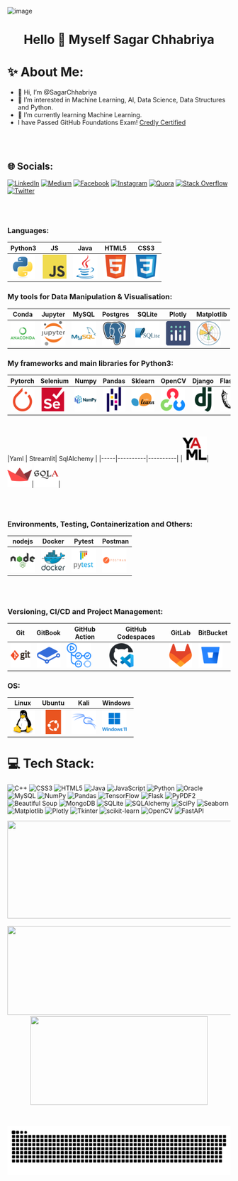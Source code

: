 ![image](https://github.com/user-attachments/assets/2af29d74-629a-45c2-9f8b-bb3551138679)

<h1 align="center">Hello 👋 Myself Sagar Chhabriya<h1/>
  
# ✨ About Me: 
- 👋 Hi, I’m @SagarChhabriya
- 👀 I’m interested in Machine Learning, AI, Data Science, Data Structures and Python.
- 🌱 I’m currently learning Machine Learning.
-    I have Passed GitHub Foundations Exam! [Credly Certified](https://www.credly.com/badges/ad76b653-1048-4090-bcf6-605bf97148ad/print)

<!-- - 💞️ I’m looking to collaborate on ...
<!-- - 📫 How to reach me ... -->
<!-- -😄 Pronouns: He/Him -->
<!-- - ⚡ Fun fact: ___ -->

<br></br>

## 🌐 Socials:

[![LinkedIn](https://img.shields.io/badge/LinkedIn-%230077B5.svg?logo=linkedin&logoColor=white)](https://www.linkedin.com/in/sagar-chhabriya/)
[![Medium](https://img.shields.io/badge/Medium-12100E?logo=medium&logoColor=white)](https://medium.com/@sagarchhabriya33)
[![Facebook](https://img.shields.io/badge/Facebook-%231877F2.svg?logo=Facebook&logoColor=white)](https://web.facebook.com/sagar.chhabriya.71)
[![Instagram](https://img.shields.io/badge/Instagram-%23E4405F.svg?logo=Instagram&logoColor=white)](https://www.instagram.com/sagar.chhabriya7327/)
[![Quora](https://img.shields.io/badge/Quora-%23B92B27.svg?logo=Quora&logoColor=white)](https://www.quora.com/profile/Sagar-Chhabriya-5)
[![Stack Overflow](https://img.shields.io/badge/-Stackoverflow-FE7A16?logo=stack-overflow&logoColor=white)](https://stackoverflow.com/users/26491667/sagar-chhabriya)
[![Twitter](https://img.shields.io/badge/Twitter-%231DA1F2.svg?logo=Twitter&logoColor=white)](https://twitter.com/SagarChhabriya)

<br></br>

### Languages:

| Python3                                                                                    | JS                                                                                                    | Java                                                                                | HTML5                                                                                  | CSS3                                                                                |
| ------------------------------------------------------------------------------------------ | ----------------------------------------------------------------------------------------------------- | ----------------------------------------------------------------------------------- | -------------------------------------------------------------------------------------- | ----------------------------------------------------------------------------------- |
| <img src="icons\python-original.svg" title="Python"  alt="Python" width="55" height="55"/> | <img src="icons\javascript-original.svg" title="JavaScript" alt="JavaScript" width="55" height="55"/> | <img src="icons\java-original.svg" title="Java" alt="Java" width="55" height="55"/> | <img src="icons\html5-original.svg" title="HTML5" alt="HTML5" width="55" height="55"/> | <img src="icons\css3-original.svg" title="CSS3" alt="CSS3" width="55" height="55"/> |

### My tools for Data Manipulation & Visualisation:

| Conda                                                                                                 | Jupyter                                                                                               | MySQL                                                                                           | Postgres                                                                              | SQLite                                                                                             | Plotly                                                                                   | Matplotlib                                                                                   |
| ----------------------------------------------------------------------------------------------------- | ----------------------------------------------------------------------------------------------------- | ----------------------------------------------------------------------------------------------- | ------------------------------------------------------------------------------------- | -------------------------------------------------------------------------------------------------- | ---------------------------------------------------------------------------------------- | -------------------------------------------------------------------------------------------- |
| <img src="icons/anaconda-original-wordmark.svg" title="Anaconda" alt="Conda" width="55" height="55"/> | <img src="icons/jupyter-original-wordmark.svg" title="Jupiter" alt="Jupiter" width="55" height="55"/> | <img src="icons/mysql-original-wordmark.svg" title="MySQL" alt="MySQL" width="55" height="55"/> | <img src="icons/postgresql-original.svg" title="pg" alt="pg" width="55" height="55"/> | <img src="icons/sqlite-original-wordmark.svg" title="SQLite" alt="SQLite" width="55" height="55"/> | <img src="icons/plotly-original.svg" title="plotly" alt="pltly" width="55" height="55"/> | <img src="icons/matplotlib-original.svg" title="plotly" alt="pltly" width="55" height="55"/> |

### My frameworks and main libraries for Python3:

| Pytorch                                                                                       | Selenium                                                                                         | Numpy                                                                                           | Pandas                                                                                    | Sklearn                                                                                          | OpenCV                                                                              | Django                                                                                 | Flask                                                                                  | JSON                                                                                | Mongoose                                                                                        |
| --------------------------------------------------------------------------------------------- | ------------------------------------------------------------------------------------------------ | ----------------------------------------------------------------------------------------------- | ----------------------------------------------------------------------------------------- | ------------------------------------------------------------------------------------------------ | ----------------------------------------------------------------------------------- | -------------------------------------------------------------------------------------- | -------------------------------------------------------------------------------------- | ----------------------------------------------------------------------------------- | ----------------------------------------------------------------------------------------------- |
| <img src="icons/pytorch-original.svg" title="Pytorch"  alt="Pytorch" width="55" height="55"/> | <img src="icons/selenium-original.svg" title="Selenium"  alt="Selenium" width="55" height="55"/> | <img src="icons/numpy-original-wordmark.svg" title="Numpy" alt="Numpy" width="55" height="55"/> | <img src="icons/pandas-original.svg" title="Pandas" alt="Pandas" width="55" height="55"/> | <img src="icons/scikitlearn-original.svg" title="sklearn" alt="sklearn" width="55" height="55"/> | <img src="icons/opencv-original.svg" title="mpl" alt="mpl" width="55" height="55"/> | <img src="icons/django-plain.svg" title="django" alt="django" width="55" height="55"/> | <img src="icons/flask-original.svg" title="flask" alt="flask" width="55" height="55"/> | <img src="icons/json-original.svg" title="json" alt="json" width="55" height="55"/> | <img src="icons/mongoose-original.svg" title="mongoose" alt="mongoose" width="55" height="55"/> |

<br><br>
|Yaml | Streamlit| SqlAlchemy |
|-----|----------|----------|
|<img src="icons/yaml-original.svg" title="yaml" alt="yaml" width="55" height="55"/>|<img src="icons/streamlit-original.svg" title="streamlit" alt="streamlit" width="55" height="55"/>|<img src="icons/sqlalchemy-original.svg" title="sqlalchemy" alt="sqlalchemy" width="55" height="55"/>|

<br></br>

### Environments, Testing, Containerization and Others:

| nodejs                                                                                             | Docker                                                                                             | Pytest                                                                                             | Postman                                                                                               |
| -------------------------------------------------------------------------------------------------- | -------------------------------------------------------------------------------------------------- | -------------------------------------------------------------------------------------------------- | ----------------------------------------------------------------------------------------------------- |
| <img src="icons/nodejs-original-wordmark.svg" title="nodejs" alt="NodeJS" width="55" height="55"/> | <img src="icons/docker-original-wordmark.svg" title="Docker" alt="Docker" width="55" height="55"/> | <img src="icons/pytest-original-wordmark.svg" title="pytest" alt="pytest" width="55" height="55"/> | <img src="icons/postman-original-wordmark.svg" title="Postman" alt="Postman" width="55" height="55"/> |

<br><br>

### Versioning, CI/CD and Project Management:

| Git                                                                                       | GitBook                                                                                      | GitHub Action                                                                                                   | GitHub Codespaces                                                                                                       | GitLab                                                                                    | BitBucket                                                                                          |
| ----------------------------------------------------------------------------------------- | -------------------------------------------------------------------------------------------- | --------------------------------------------------------------------------------------------------------------- | ----------------------------------------------------------------------------------------------------------------------- | ----------------------------------------------------------------------------------------- | -------------------------------------------------------------------------------------------------- |
| <img src="icons/git-original-wordmark.svg" title="Git" alt="Git" width="55" height="55"/> | <img src="icons/gitbook-original.svg" title="GitBook" alt="GitBook" width="55" height="55"/> | <img src="icons/githubactions-original.svg" title="GitHubActions" alt="GitHub Actions" width="55" height="55"/> | <img src="icons/githubcodespaces-original.svg" title="GitHubCodeSpaces" alt="GitHubCodeSpaces" width="55" height="55"/> | <img src="icons/gitlab-original.svg" title="GitLab" alt="GitLab" width="55" height="55"/> | <img src="icons/bitbucket-original.svg" title="BitBucket" alt="BitBucket" width="55" height="55"/> |

### OS:

| Linux                                                                                  | Ubuntu                                                                                    | Kali                                                                                                | Windows                                                                                                                                            |
| -------------------------------------------------------------------------------------- | ----------------------------------------------------------------------------------------- | --------------------------------------------------------------------------------------------------- | -------------------------------------------------------------------------------------------------------------------------------------------------- |
| <img src="icons/linux-original.svg" title="Linux" alt="Linux" width="55" height="55"/> | <img src="icons/ubuntu-original.svg" title="Ubuntu" alt="Ubuntu" width="55" height="55"/> | <img src="icons/kalilinux-original-wordmark.svg" title="Linux" alt="Linux" width="55" height="55"/> | <img src="icons/windows11-original-wordmark.svg" title="Windows" alt="Windowsc:\Users\Mr Sagar Kumar\Downloads\snake.svg" width="55" height="55"/> |

# 💻 Tech Stack:

![C++](https://img.shields.io/badge/c++-%2300599C.svg?style=for-the-badge&logo=c%2B%2B&logoColor=white)
![CSS3](https://img.shields.io/badge/css3-%231572B6.svg?style=for-the-badge&logo=css3&logoColor=white)
![HTML5](https://img.shields.io/badge/html5-%23E34F26.svg?style=for-the-badge&logo=html5&logoColor=white)
![Java](https://img.shields.io/badge/java-%23ED8B00.svg?style=for-the-badge&logo=openjdk&logoColor=white)
![JavaScript](https://img.shields.io/badge/javascript-%23323330.svg?style=for-the-badge&logo=javascript&logoColor=%23F7DF1E)
![Python](https://img.shields.io/badge/python-3670A0?style=for-the-badge&logo=python&logoColor=ffdd54)
![Oracle](https://img.shields.io/badge/Oracle-F80000?style=for-the-badge&logo=oracle&logoColor=white)
![MySQL](https://img.shields.io/badge/mysql-%2300000f.svg?style=for-the-badge&logo=mysql&logoColor=white)
![NumPy](https://img.shields.io/badge/NumPy-%23013243.svg?style=for-the-badge&logo=numpy&logoColor=white)
![Pandas](https://img.shields.io/badge/Pandas-%23150458.svg?style=for-the-badge&logo=pandas&logoColor=white)
![TensorFlow](https://img.shields.io/badge/TensorFlow-%23FF6F00.svg?style=for-the-badge&logo=tensorflow&logoColor=white)
![Flask](https://img.shields.io/badge/Flask-%23000.svg?style=for-the-badge&logo=flask&logoColor=white)
![PyPDF2](https://img.shields.io/badge/PyPDF2-%23FFD43B.svg?style=for-the-badge&logoColor=white)
![Beautiful Soup](https://img.shields.io/badge/Beautiful%20Soup-%234EAA25.svg?style=for-the-badge&logoColor=white)
![MongoDB](https://img.shields.io/badge/MongoDB-%234EA94B.svg?style=for-the-badge&logo=mongodb&logoColor=white)
![SQLite](https://img.shields.io/badge/SQLite-%2307405E.svg?style=for-the-badge&logo=sqlite&logoColor=white)
![SQLAlchemy](https://img.shields.io/badge/SQLAlchemy-%23FF4B4B.svg?style=for-the-badge&logoColor=white)
![SciPy](https://img.shields.io/badge/SciPy-%230C55A5.svg?style=for-the-badge&logo=scipy&logoColor=white)
![Seaborn](https://img.shields.io/badge/Seaborn-%2343B02A.svg?style=for-the-badge&logoColor=white)
![Matplotlib](https://img.shields.io/badge/Matplotlib-%23F37626.svg?style=for-the-badge&logo=matplotlib&logoColor=white)
![Plotly](https://img.shields.io/badge/Plotly-%233F4F75.svg?style=for-the-badge&logo=plotly&logoColor=white)
![Tkinter](https://img.shields.io/badge/Tkinter-%2345B8D8.svg?style=for-the-badge&logoColor=white)
![scikit-learn](https://img.shields.io/badge/scikit--learn-%23F7931E.svg?style=for-the-badge&logo=scikit-learn&logoColor=white)
![OpenCV](https://img.shields.io/badge/OpenCV-%23FF6F00.svg?style=for-the-badge&logo=opencv&logoColor=white)
![FastAPI](https://img.shields.io/badge/FastAPI-%2307405E.svg?style=for-the-badge&logoColor=white)

<!---
### It's not technology, but I use it. The section will be changed soon.:
  <img src="https://github.com/devicons/devicon/blob/master/icons/latex/latex-original.svg" title="Latex" alt="Latex" width="40" width="30" height="30"/>
  <img src="https://github.com/devicons/devicon/blob/master/icons/ssh/ssh-original.svg" title="ssh" alt="ssh" width="30" height="30"/>
  <img src="https://github.com/devicons/devicon/blob/master/icons/xml/xml-original.svg" title="xml" alt="xml" width="30" height="30"/>
  <img src="https://github.com/devicons/devicon/blob/master/icons/yaml/yaml-original.svg" title="yaml" alt="yaml" width="30" height="30"/>
  <img src="https://github.com/devicons/devicon/blob/master/icons/json/json-original.svg" title="json" alt="json" width="30" height="30"/>
  <img src="https://github.com/devicons/devicon/blob/master/icons/vscode/vscode-original-wordmark.svg" title="vsc" alt="vsc" width="30" height="30"/>
  <img src="https://github.com/devicons/devicon/blob/master/icons/pycharm/pycharm-original.svg" title="PC" alt="PC" width="30" height="30"/>
  <img src="https://github.com/devicons/devicon/blob/master/icons/clion/clion-original.svg" title="cl" alt="CL" width="30" height="30"/>
  <img src="https://github.com/devicons/devicon/blob/master/icons/datagrip/datagrip-original.svg" title="dg" alt="dg" width="30" height="30"/>
  <img src="https://github.com/devicons/devicon/blob/master/icons/gitlab/gitlab-original-wordmark.svg" title="GitLab" alt="GitLab" width="30" height="30"/>
  <img src="https://github.com/devicons/devicon/blob/master/icons/confluence/confluence-original-wordmark.svg" title="Confluence" alt="Confluence" width="30" height="30"/>
  <img src="https://github.com/devicons/devicon/blob/master/icons/jira/jira-original-wordmark.svg" title="Jira" alt="Jira" width="30" height="30"/>


--->
<!---
# 📊 GitHub Stats:
![](https://github-readme-stats.vercel.app/api?username=SagarChhabriya&theme=dark&hide_border=false&include_all_commits=true&count_private=false)<br/>
<br></br>

![](https://github-readme-streak-stats.herokuapp.com/?user=SagarChhabriya&theme=dark&hide_border=false)<br/>
<br></br>

![](https://github-readme-stats.vercel.app/api/top-langs/?username=SagarChhabriya&theme=dark&hide_border=false&include_all_commits=true&count_private=false&layout=compact)
<br></br>

## 🏆 GitHub Trophies
![](https://github-profile-trophy.vercel.app/?username=SagarChhabriya&theme=radical&no-frame=true&no-bg=true&margin-w=4)
<br></br>

<!---
### 🔝 Top Contributed Repo
![](https://github-contributor-stats.vercel.app/api?username=SagarChhabriya&limit=5&theme=dark&combine_all_yearly_contributions=true)
<br></br>
--->

<p align="center">
  <img width="800" height="220" src="https://streak-stats.demolab.com?user=SagarChhabriya&theme=highcontrast&hide_border=true&border_radius=5&card_width=800">
</p>

<p align="center">
  <img width="600" height="200" src="https://github-readme-stats.vercel.app/api?username=SagarChhabriya&show_icons=true&theme=vision-friendly-dark">
  <img width="400" height="200" src="https://github-readme-stats.vercel.app/api/top-langs/?username=SagarChhabriya&size_weight=0.5&count_weight=0.3&layout=compact&theme=vision-friendly-dark">
</p>
 
<div id="header" align="center">
  <img src="https://komarev.com/ghpvc/?username=SagarChhabriya&style=for-the-badge&color=orange" alt=""/>
</div>

<p align="center">
 <img width="1000" src="icons/github-snake.svg" alt="snake"/>
</p>

<br><br>

<!---
SagarChhabriya/SagarChhabriya is a ✨ special ✨ repository because its `README.md` (this file) appears on your GitHub profile.
You can click the Preview link to take a look at your changes.
--->
